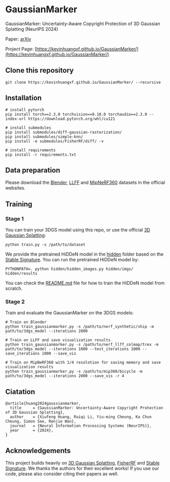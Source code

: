 # GaussianMarker

GaussianMarker: Uncertainty-Aware Copyright Protection of 3D Gaussian Splatting (NeurIPS 2024)

Paper: [arXiv](https://arxiv.org/pdf/2410.23718)

Project Page: [https://kevinhuangxf.github.io/GaussianMarker/](https://kevinhuangxf.github.io/GaussianMarker/)

## Clone this repository

```
git clone https://kevinhuangxf.github.io/GaussianMarker/ --recursive
```

## Installation

```
# install pytorch
pip install torch==2.3.0 torchvision==0.18.0 torchaudio==2.3.0 --index-url https://download.pytorch.org/whl/cu121

# install submodules
pip install submodules/diff-gaussian-rasterization/
pip install submodules/simple-knn/
pip install -e submodules/FisherRF/diff/ -v

# install requirements
pip install -r requirements.txt
```

## Data preparation

Please download the [Blender](https://github.com/bmild/nerf), [LLFF](https://github.com/Fyusion/LLFF) and [MipNeRF360](https://jonbarron.info/mipnerf360/) datasets in the official websites.

## Training

### Stage 1

You can train your 3DGS model using this repo, or use the official [3D Gaussian Splatting](https://github.com/graphdeco-inria/gaussian-splatting):

```
python train.py -s /path/to/dataset
```

We provide the pretrained HiDDeN model in the [hidden](hidden) folder based on the [Stable Signature](https://github.com/facebookresearch/stable_signature). You can run the pretrained HiDDeN model by:

```
PYTHONPATH=. python hidden/hidden_images.py hidden/imgs/ hidden/results
```

You can check the [README.md](hidden/README.md) file for how to train the HiDDeN model from scratch.

### Stage 2

Train and evaluate the GaussianMarker on the 3DGS models:

```
# Train on Blender
python train_gaussianmarker.py -s /path/to/nerf_synthetic/ship -m path/to/3dgs_model --iterations 2000

# Train on LLFF and save visualization results
python train_gaussianmarker.py -s /path/to/nerf_llff_colmap/trex -m path/to/3dgs_model --iterations 1000 --test_iterations 1000 --save_iterations 1000 --save_vis

# Train on MipNeRF360 with 1/4 resolotion for saving memory and save visualization results
python train_gaussianmarker.py -s /path/to/mip360/bicycle -m path/to/3dgs_model --iterations 2000 --save_vis -r 4
```

## Ciatation

```
@article{huang2024gaussianmarker,
  title     = {GaussianMarker: Uncertainty-Aware Copyright Protection of 3D Gaussian Splatting},
  author    = {Xiufeng Huang, Ruiqi Li, Yiu-ming Cheung, Ka Chun Cheung, Simon See, Renjie Wan},
  journal   = {Neural Information Processing Systems (NeurIPS)},
  year      = {2024},
}
```

## Acknowledgements

This project builds heavily on [3D Gaussian Splatting](https://github.com/graphdeco-inria/gaussian-splatting), [FisherRF](https://github.com/JiangWenPL/FisherRF) and [Stable Signature](https://github.com/facebookresearch/stable_signature). We thanks the authors for their excellent works! If you use our code, please also consider citing their papers as well.
